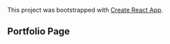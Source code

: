 This project was bootstrapped with [Create React App](https://github.com/facebook/create-react-app).

## Portfolio Page

[Link to my portfolio page built on React]:(http://vast-thicket-06010.herokuapp.com/) 
